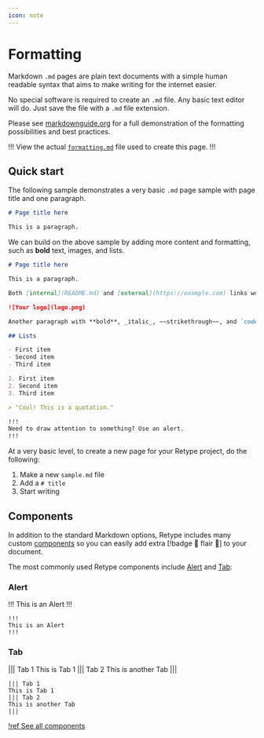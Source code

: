 ```yaml
---
icon: note
---
```

# Formatting

Markdown `.md` pages are plain text documents with a simple human readable syntax that aims to make writing for the internet easier.

No special software is required to create an `.md` file. Any basic text editor will do. Just save the file with a `.md` file extension.

Please see [markdownguide.org](https://www.markdownguide.org/cheat-sheet/) for a full demonstration of the formatting possibilities and best practices.

!!!
View the actual [`formatting.md`](https://github.com/retypeapp/retype/blob/main/guides/formatting.md) file used to create this page.
!!!

## Quick start

The following sample demonstrates a very basic `.md` page sample with page title and one paragraph.

```md
# Page title here

This is a paragraph.
```

We can build on the above sample by adding more content and formatting, such as **bold** text, images, and lists.

```md
# Page title here

This is a paragraph.

Both [internal](README.md) and [external](https://example.com) links work.

![Your logo](logo.png)

Another paragraph with **bold**, _italic_, ~~strikethrough~~, and `code` samples.

## Lists

- First item
- Second item
- Third item

1. First item
2. Second item
3. Third item

> "Cool! This is a quotation."

!!!
Need to draw attention to something? Use an alert.
!!!
```

At a very basic level, to create a new page for your Retype project, do the following:

1. Make a new `sample.md` file
2. Add a `# title`
3. Start writing

## Components

In addition to the standard Markdown options, Retype includes many custom [components](../components) so you can easily add extra [!badge :gem: flair :gem:] to your document.

The most commonly used Retype components include [Alert](../components/alert.md) and [Tab](../components/tab.md):

### Alert

!!!
This is an Alert
!!!

~~~ Sample [Alert](../components/alert.md) component
!!!
This is an Alert
!!!
~~~

### Tab

||| Tab 1
This is Tab 1
||| Tab 2
This is another Tab
|||

~~~ Sample [Tab](../components/tab.md) component
||| Tab 1
This is Tab 1
||| Tab 2
This is another Tab
|||
~~~

[!ref See all components](../components)

